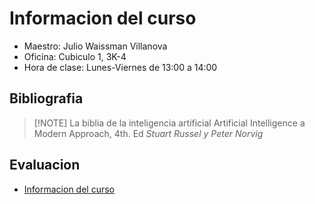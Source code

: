 # Informacion del curso

- Maestro: Julio Waissman Villanova
- Oficina: Cubiculo 1, 3K-4
- Hora de clase: Lunes-Viernes de 13:00 a 14:00

## Bibliografia

> [!NOTE] La biblia de la inteligencia artificial
> Artificial Intelligence a Modern Approach, 4th. Ed _Stuart Russel y Peter Norvig_

## Evaluacion

<!--toc:start-->

- [Informacion del curso](#informacion-del-curso)
<!--toc:end-->
